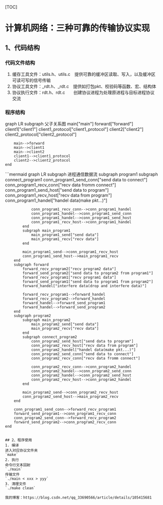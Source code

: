 [TOC]
# 计算机网络：三种可靠的传输协议实现
## 1、代码结构
### 代码文件结构
1. 缓存工具文件：utils.h、utils.c&emsp;提供可靠的缓冲区读取、写入，以及缓冲区可读可写的信号传输
2. 协议工具文件：_rdt.h、_rdt.c&emsp;提供如打包pkt、校验码等函数、宏、结构体
3. 协议执行文件：rdt.h、rdt.c&emsp;&emsp;创建协议进程为处理原进程与目标进程协议交流
### 程序结构
<script src="js.process_relationship.js"></script>

<div class="mermaid">
graph LR
    subgraph 父子关系图
        main["main"]
        forward["forward"]
        client1["client1"]
        client1_protocol["client1_protocol"]
        client2["client2"]
        client2_protocol["client2_protocol"]

        main-->forward
        main-->client1
        main-->client2
        client1-->client1_protocol
        client2-->client2_protocol
    end
</div>
```mermaid
graph LR
    subgraph 进程通信数据流
        subgraph program1
            subgraph connect_program1
                conn_program1_send_conn["send data to connect"]
                conn_program1_recv_conn["recv data fromm connect"]
                conn_program1_send_host["send data to program"]
                conn_program1_recv_host["recv data from program"]
                conn_program1_handel["handel data(make pkt...)"]

                conn_program1_recv_conn-->conn_program1_handel
                conn_program1_handel-->conn_program1_send_conn
                conn_program1_handel-->conn_program1_send_host
                conn_program1_recv_host-->conn_program1_handel
            end
            subgraph main_program1
                main_program1_send["send data"]
                main_program1_recv["recv data"]
            end

            main_program1_send-->conn_program1_recv_host
            conn_program1_send_host-->main_program1_recv
        end
        subgraph forward
            forward_recv_program2["recv program2 data"]
            forward_send_program2["send data to program2 from program1"]
            forward_recv_program1["recv program1 data"]
            forward_send_program1["send data to program1 from program2"]
            forward_handel["interfere data(drop and interfere data)"]

            forward_recv_program1-->forward_handel
            forward_recv_program2-->forward_handel
            forward_handel-->forward_send_program1
            forward_handel-->forward_send_program2
        end
        subgraph program2
            subgraph main_program2
                main_program2_send["send data"]
                main_program2_recv["recv data"]
            end
            subgraph connect_program2
                conn_program2_send_host["send data to program"]
                conn_program2_recv_host["recv data from program"]
                conn_program2_handel["handel data(make pkt...)"]
                conn_program2_send_conn["send data to connect"]
                conn_program2_recv_conn["recv data fromm connect"]

                conn_program2_recv_conn-->conn_program2_handel
                conn_program2_handel-->conn_program2_send_conn
                conn_program2_handel-->conn_program2_send_host
                conn_program2_recv_host-->conn_program2_handel
            end

            main_program2_send-->conn_program2_recv_host
            conn_program2_send_host-->main_program2_recv
        end

        conn_program1_send_conn-->forward_recv_program1
        forward_send_program1-->conn_program1_recv_conn
        conn_program2_send_conn-->forward_recv_program2
        forward_send_program2-->conn_program2_recv_conn
    end
```

## 2、程序使用
1. 编译
进入对应协议文件夹
`make`
2. 执行
命令行文本回射
`./main`
传输文件
`./main < xxx > yyy`
3. 清理文件
`./make clean`

我的博客：https://blog.csdn.net/qq_33690566/article/details/105415681
